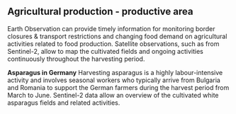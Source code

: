 ## Agricultural production - productive area

Earth Observation can provide timely information for monitoring border closures & transport restrictions and changing food demand on agricultural activities related to food production. 
Satellite observations, such as from Sentinel-2, allow to map the cultivated fields and ongoing activities continuously throughout the harvesting period. 

**Asparagus in Germany**
Harvesting asparagus is a highly labour-intensive activity and involves seasonal workers who typically arrive from Bulgaria and Romania to support the German farmers during the harvest period from March to June.
Sentinel-2 data allow an overview of the cultivated white asparagus fields and related activities.
